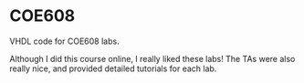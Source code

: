 # COE608
VHDL code for COE608 labs. 

Although I did this course online, I really liked these labs! The TAs were also really nice, and provided detailed tutorials for each lab. 
